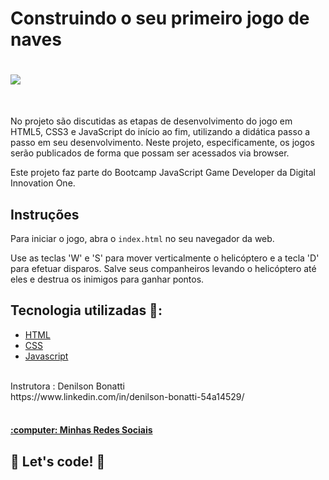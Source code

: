 # Construindo o seu primeiro jogo de naves

<h1>
   <img src="https://i.ibb.co/m9YffXW/app.jpg" border="0">
</h1>
<br>

No projeto são discutidas as etapas de desenvolvimento do jogo em HTML5, CSS3 e JavaScript do início ao fim, utilizando a didática passo a passo em seu desenvolvimento. Neste projeto, especificamente, os jogos serão publicados de forma que possam ser acessados via browser.

Este projeto faz parte do Bootcamp JavaScript Game Developer da Digital Innovation One.


## Instruções
Para iniciar o jogo, abra o `index.html` no seu navegador da web.

Use as teclas 'W' e 'S' para mover verticalmente o helicóptero e a tecla 'D' para efetuar disparos. Salve seus companheiros levando o helicóptero até eles e destrua os inimigos para ganhar pontos.


## Tecnologia utilizadas 🚀:

* [HTML](https://www.w3schools.com/html/)
* [CSS](https://developer.mozilla.org/pt-BR/docs/Web/CSS)
* [Javascript](https://developer.mozilla.org/pt-BR/docs/Web/JavaScript)
 
<br/>
Instrutora : Denilson Bonatti<br>
https://www.linkedin.com/in/denilson-bonatti-54a14529/
<br>
<br>
<h4 align="left">
  <a target='_blank' href='https://linktr.ee/ygtecnologia'>:computer: Minhas Redes Sociais  </a><br />
</h4>

## 🚀 Let's code! 🚀

